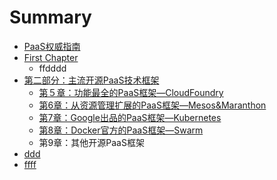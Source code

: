 # Summary

* [PaaS权威指南](paas权威指南.md)
* [First Chapter](chapter1.md)
    * ffdddd
* [第二部分：主流开源PaaS技术框架](README.md)
    * [第５章：功能最全的PaaS框架—CloudFoundry](第五章：功能最全的paas框架—cloudfoundry.md)
    * [第6章：从资源管理扩展的PaaS框架—Mesos&Maranthon](第6章：从资源管理扩展的paas框架—mesosmaranthon.md)
    * [第7章：Google出品的PaaS框架—Kubernetes](第7章：google出品的paas框架—kubernetes.md)
    * [第8章：Docker官方的PaaS框架—Swarm](第8章：docker官方的paas框架—swarm.md)
    * 第9章：其他开源PaaS框架
* [ddd](ddd.md)
* [ffff](ffff.md)

